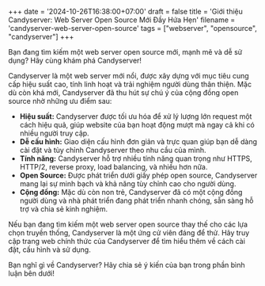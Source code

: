 +++
date = '2024-10-26T16:38:00+07:00'
draft = false
title = 'Giới thiệu Candyserver: Web Server Open Source Mới Đầy Hứa Hẹn'
filename = 'candyserver-web-server-open-source'
tags = ["webserver", "opensource", "candyserver"]
+++

Bạn đang tìm kiếm một web server open source mới, mạnh mẽ và dễ sử dụng? Hãy cùng khám phá Candyserver!

Candyserver là một web server mới nổi, được xây dựng với mục tiêu cung cấp hiệu suất cao, tính linh hoạt và trải nghiệm người dùng thân thiện. Mặc dù còn khá mới, Candyserver đã thu hút sự chú ý của cộng đồng open source nhờ những ưu điểm sau:

*   **Hiệu suất:** Candyserver được tối ưu hóa để xử lý lượng lớn request một cách hiệu quả, giúp website của bạn hoạt động mượt mà ngay cả khi có nhiều người truy cập.
*   **Dễ cấu hình:** Giao diện cấu hình đơn giản và trực quan giúp bạn dễ dàng cài đặt và tùy chỉnh Candyserver theo nhu cầu của mình.
*   **Tính năng:** Candyserver hỗ trợ nhiều tính năng quan trọng như HTTPS, HTTP/2, reverse proxy, load balancing, và nhiều hơn nữa.
*   **Open Source:** Được phát triển dưới giấy phép open source, Candyserver mang lại sự minh bạch và khả năng tùy chỉnh cao cho người dùng.
*   **Cộng đồng:** Mặc dù còn non trẻ, Candyserver đã có một cộng đồng người dùng và nhà phát triển đang phát triển nhanh chóng, sẵn sàng hỗ trợ và chia sẻ kinh nghiệm.

Nếu bạn đang tìm kiếm một web server open source thay thế cho các lựa chọn truyền thống, Candyserver là một ứng cử viên đáng để thử. Hãy truy cập trang web chính thức của Candyserver để tìm hiểu thêm về cách cài đặt, cấu hình và sử dụng.

Bạn nghĩ gì về Candyserver? Hãy chia sẻ ý kiến của bạn trong phần bình luận bên dưới!
